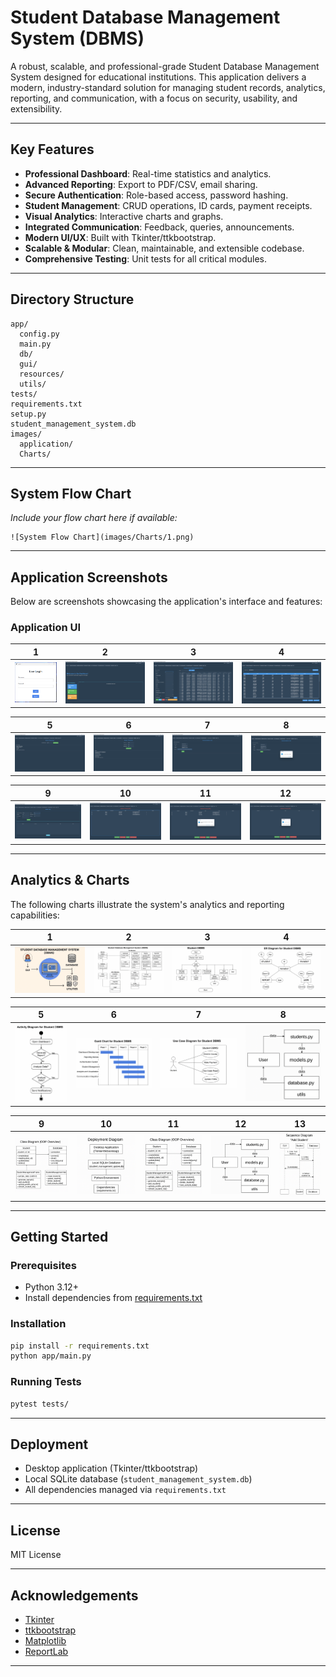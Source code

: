 # Student Database Management System (DBMS)

A robust, scalable, and professional-grade Student Database Management System designed for educational institutions. This application delivers a modern, industry-standard solution for managing student records, analytics, reporting, and communication, with a focus on security, usability, and extensibility.

---

## Key Features

- **Professional Dashboard**: Real-time statistics and analytics.
- **Advanced Reporting**: Export to PDF/CSV, email sharing.
- **Secure Authentication**: Role-based access, password hashing.
- **Student Management**: CRUD operations, ID cards, payment receipts.
- **Visual Analytics**: Interactive charts and graphs.
- **Integrated Communication**: Feedback, queries, announcements.
- **Modern UI/UX**: Built with Tkinter/ttkbootstrap.
- **Scalable & Modular**: Clean, maintainable, and extensible codebase.
- **Comprehensive Testing**: Unit tests for all critical modules.

---

## Directory Structure

```
app/
  config.py
  main.py
  db/
  gui/
  resources/
  utils/
tests/
requirements.txt
setup.py
student_management_system.db
images/
  application/
  Charts/
```

---

## System Flow Chart

_Include your flow chart here if available:_

```
![System Flow Chart](images/Charts/1.png)
```

---

## Application Screenshots

Below are screenshots showcasing the application's interface and features:

### Application UI

| 1 | 2 | 3 | 4 |
|---|---|---|---|
| ![App 1](images/application/1.png) | ![App 2](images/application/2.png) | ![App 3](images/application/3.png) | ![App 4](images/application/4.png) |

| 5 | 6 | 7 | 8 |
|---|---|---|---|
| ![App 5](images/application/5.png) | ![App 6](images/application/6.png) | ![App 7](images/application/7.png) | ![App 8](images/application/8.png) |

| 9 | 10 | 11 | 12 |
|---|----|----|----|
| ![App 9](images/application/9.png) | ![App 10](images/application/10.png) | ![App 11](images/application/11.png) | ![App 12](images/application/12.png) |

---

## Analytics & Charts

The following charts illustrate the system's analytics and reporting capabilities:

| 1 | 2 | 3 | 4 |
|---|---|---|---|
| ![Chart 1](images/Charts/1.png) | ![Chart 2](images/Charts/2.png) | ![Chart 3](images/Charts/3.png) | ![Chart 4](images/Charts/4.png) |

| 5 | 6 | 7 | 8 |
|---|---|---|---|
| ![Chart 5](images/Charts/5.png) | ![Chart 6](images/Charts/6.png) | ![Chart 7](images/Charts/7.png) | ![Chart 8](images/Charts/8.png) |

| 9 | 10 | 11 | 12 | 13 |
|---|----|----|----|----|
| ![Chart 9](images/Charts/9.png) | ![Chart 10](images/Charts/10.png) | ![Chart 11](images/Charts/11.png) | ![Chart 12](images/Charts/12.png) | ![Chart 13](images/Charts/13.png) |

---

## Getting Started

### Prerequisites

- Python 3.12+
- Install dependencies from [requirements.txt](requirements.txt)

### Installation

```sh
pip install -r requirements.txt
python app/main.py
```

### Running Tests

```sh
pytest tests/
```

---

## Deployment

- Desktop application (Tkinter/ttkbootstrap)
- Local SQLite database (`student_management_system.db`)
- All dependencies managed via `requirements.txt`

---

## License

MIT License

---

## Acknowledgements

- [Tkinter](https://docs.python.org/3/library/tkinter.html)
- [ttkbootstrap](https://ttkbootstrap.readthedocs.io/)
- [Matplotlib](https://matplotlib.org/)
- [ReportLab](https://www.reportlab.com/)

---